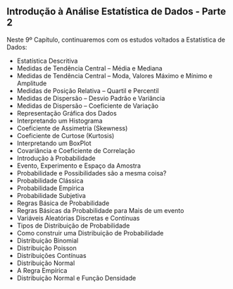 ## Introdução à Análise Estatística de Dados - Parte 2

Neste 9º Capítulo, continuaremos com os estudos voltados a Estatística de Dados:

<ul>
  <li>Estatística Descritiva</li>
  <li>Medidas de Tendência Central – Média e Mediana</li>
  <li>Medidas de Tendência Central – Moda, Valores Máximo e Mínimo e Amplitude</li>
  <li>Medidas de Posição Relativa – Quartil e Percentil</li>
  <li>Medidas de Dispersão – Desvio Padrão e Variância</li>
  <li>Medidas de Dispersão – Coeficiente de Variação</li>
  <li>Representação Gráfica dos Dados</li>
  <li>Interpretando um Histograma</li>
  <li>Coeficiente de Assimetria (Skewness)</li>
  <li>Coeficiente de Curtose (Kurtosis)</li>
  <li>Interpretando um BoxPlot</li>
  <li>Covariância e Coeficiente de Correlação</li>
  <li>Introdução à Probabilidade</li>
  <li>Evento, Experimento e Espaço da Amostra</li>
  <li>Probabilidade e Possibilidades são a mesma coisa?</li>
  <li>Probabilidade Clássica</li>
  <li>Probabilidade Empírica</li>
  <li>Probabilidade Subjetiva</li>
  <li>Regras Básica de Probabilidade</li>
  <li>Regras Básicas da Probabilidade para Mais de um evento</li>
  <li>Variáveis Aleatórias Discretas e Contínuas</li>
  <li>Tipos de Distribuição de Probabilidade</li>
  <li>Como construir uma Distribuição de Probabilidade</li>
  <li>Distribuição Binomial</li>
  <li>Distribuição Poisson</li>
  <li>Distribuições Contínuas</li>
  <li>Distribuição Normal</li>
  <li>A Regra Empírica</li>
  <li>Distribuição Normal e Função Densidade</li>
</ul>